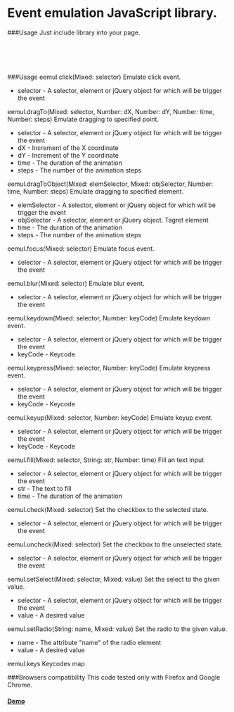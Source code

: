 Event emulation JavaScript library.
===================

###Usage
Just include library into your page.

<pre><code>
    <script src="path/to/eemul.js" type="text/javascript"></script>
</code></pre>

###Usage
eemul.click(Mixed: selector)
 Emulate click event.
 * selector - A selector, element or jQuery object for which will be trigger the event

eemul.dragTo(Mixed: selector, Number: dX, Number: dY, Number: time, Number: steps)
 Emulate dragging to specified point.
 * selector - A selector, element or jQuery object for which will be trigger the event
 * dX       - Increment of the X coordinate
 * dY       - Increment of the Y coordinate
 * time     - The duration of the animation
 * steps    - The number of the animation steps

eemul.dragToObject(Mixed: elemSelector, Mixed: objSelector, Number: time, Number: steps)
 Emulate dragging to specified element.
 * elemSelector - A selector, element or jQuery object for which will be trigger the event
 * objSelector  - A selector, element or jQuery object. Tagret element
 * time         - The duration of the animation
 * steps        - The number of the animation steps

eemul.focus(Mixed: selector)
 Emulate focus event.
 * selector - A selector, element or jQuery object for which will be trigger the event

eemul.blur(Mixed: selector)
 Emulate blur event.
 * selector - A selector, element or jQuery object for which will be trigger the event

eemul.keydown(Mixed: selector, Number: keyCode)
 Emulate keydown event.
 * selector - A selector, element or jQuery object for which will be trigger the event
 * keyCode  - Keycode

eemul.keypress(Mixed: selector, Number: keyCode)
 Emulate keypress event.
 * selector - A selector, element or jQuery object for which will be trigger the event
 * keyCode  - Keycode

eemul.keyup(Mixed: selector, Number: keyCode)
 Emulate keyup event.
 * selector - A selector, element or jQuery object for which will be trigger the event
 * keyCode  - Keycode

eemul.fill(Mixed: selector, String: str, Number: time)
 Fill an text input
 * selector - A selector, element or jQuery object for which will be trigger the event
 * str      - The text to fill 
 * time     - The duration of the animation

eemul.check(Mixed: selector)
 Set the checkbox to the selected state.
 * selector - A selector, element or jQuery object for which will be trigger the event

eemul.uncheck(Mixed: selector)
 Set the checkbox to the unselected state.
 * selector - A selector, element or jQuery object for which will be trigger the event

eemul.setSelect(Mixed: selector, Mixed: value)
 Set the select to the given value.
 * selector - A selector, element or jQuery object for which will be trigger the event
 * value    - A desired value

eemul.setRadio(String: name, Mixed: value)
 Set the radio to the given value.
 * name  - The attribute "name" of the radio element
 * value - A desired value

eemul.keys
 Keycodes map

###Browsers compatibility
This code tested only with Firefox and Google Chrome.

#### [Demo](http://4031651.github.com/eemul/)